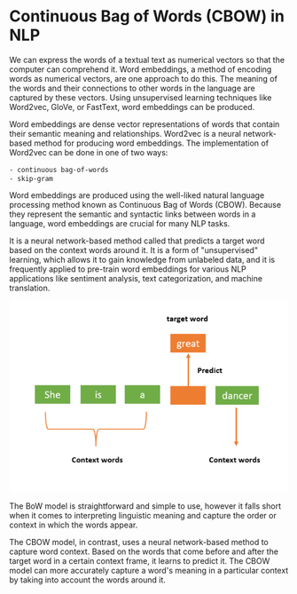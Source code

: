 # Continuous Bag of Words (CBOW) in NLP


We can express the words of a textual text as numerical vectors so that the computer can comprehend it. Word embeddings, a method of encoding words as numerical vectors, are one approach to do this. The meaning of the words and their connections to other words in the language are captured by these vectors. Using unsupervised learning techniques like Word2vec, GloVe, or FastText, word embeddings can be produced. 

Word embeddings are dense vector representations of words that contain their semantic meaning and relationships. Word2vec is a neural network-based method for producing word embeddings. The implementation of Word2vec can be done in one of two ways:

    - continuous bag-of-words
    - skip-gram


Word embeddings are produced using the well-liked natural language processing method known as Continuous Bag of Words (CBOW). Because they represent the semantic and syntactic links between words in a language, word embeddings are crucial for many NLP tasks. 

It is a neural network-based method called that predicts a target word based on the context words around it. It is a form of "unsupervised" learning, which allows it to gain knowledge from unlabeled data, and it is frequently applied to pre-train word embeddings for various NLP applications like sentiment analysis, text categorization, and machine translation. 

![](../modules/extras/connectionism/cbow.png)


The BoW model is straightforward and simple to use, however it falls short when it comes to interpreting linguistic meaning and capture the order or context in which the words appear.

The CBOW model, in contrast, uses a neural network-based method to capture word context. Based on the words that come before and after the target word in a certain context frame, it learns to predict it. The CBOW model can more accurately capture a word's meaning in a particular context by taking into account the words around it.


###